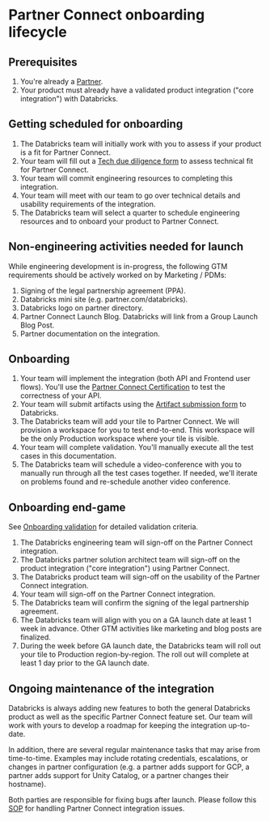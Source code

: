 # Partner Connect onboarding lifecycle

## Prerequisites
1. You're already a [Partner](https://partners.databricks.com).
2. Your product must already have a validated product integration ("core integration") with Databricks.

## Getting scheduled for onboarding

1. The Databricks team will initially work with you to assess if your product is a fit for Partner Connect.
2. Your team will fill out a [Tech due diligence form](https://docs.google.com/forms/d/e/1FAIpQLSftDtJiqKirOL81_4ZTRM-bu27lmjZcEvOl4mGryyZ1WpTBHg/viewform) to assess technical fit for Partner Connect.
3. Your team will commit engineering resources to completing this integration.
4. Your team will meet with our team to go over technical details and usability requirements of the integration.
5. The Databricks team will select a quarter to schedule engineering resources and to onboard your product to Partner Connect.

## Non-engineering activities needed for launch
While engineering development is in-progress, the following GTM requirements should be actively worked on by Marketing / PDMs:
1. Signing of the legal partnership agreement (PPA).
2. Databricks mini site (e.g. partner.com/databricks).
3. Databricks logo on partner directory.
4. Partner Connect Launch Blog.  Databricks will link from a Group Launch Blog Post.
5. Partner documentation on the integration.

## Onboarding

1. Your team will implement the integration (both API and Frontend user flows).  You'll use the [Partner Connect Certification](README.md#partner-connect-certification) to test the correctness of your API.
2. Your team will submit artifacts using the [Artifact submission form](https://docs.google.com/forms/d/e/1FAIpQLSc2vcAqAOVlE7Llo3GMhLrK3klzYXQ5LeWyqaR6L20RjHpygQ/viewform?usp=sf_link) to Databricks.
3. The Databricks team will add your tile to Partner Connect.  We will provision a workspace for you to test end-to-end.  This workspace will be the only Production workspace where your tile is visible.
4. Your team will complete validation.  You'll manually execute all the test cases in this documentation.
5. The Databricks team will schedule a video-conference with you to manually run through all the test cases together.  If needed, we'll iterate on problems found and re-schedule another video conference.

## Onboarding end-game

See [Onboarding validation](OnboardingValidationDoc.md) for detailed validation criteria.

1. The Databricks engineering team will sign-off on the Partner Connect integration.
2. The Databricks partner solution architect team will sign-off on the product integration ("core integration") using Partner Connect.
3. The Databricks product team will sign-off on the usability of the Partner Connect integration.
4. Your team will sign-off on the Partner Connect integration.
5. The Databricks team will confirm the signing of the legal partnership agreement.
6. The Databricks team will align with you on a GA launch date at least 1 week in advance.  Other GTM activities like marketing and blog posts are finalized.
7. During the week before GA launch date, the Databricks team will roll out your tile to Production region-by-region.  The roll out will complete at least 1 day prior to the GA launch date.

## Ongoing maintenance of the integration

Databricks is always adding new features to both the general Databricks product as well as the specific Partner Connect feature set.  Our team will work with yours to develop a roadmap for keeping the integration up-to-date.

In addition, there are several regular maintenance tasks that may arise from time-to-time.  Examples may include rotating credentials, escalations, or changes in partner configuration (e.g. a partner adds support for GCP, a partner adds support for Unity Catalog, or a partner changes their hostname).

Both parties are responsible for fixing bugs after launch. Please follow this [SOP](https://docs.google.com/document/d/1sZVMdGCHYrWFYUw-_uy8hPRzL-wJm9ActYh2L02SWjk/edit?usp=sharing) for handling Partner Connect integration issues. 
